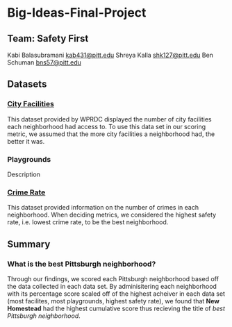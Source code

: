 # Big-Ideas-Final-Project
##  Team: Safety First
Kabi Balasubramani kab431@pitt.edu
Shreya Kalla shk127@pitt.edu
Ben Schuman bns57@pitt.edu	

## Datasets
### [City Facilities](https://data.wprdc.org/dataset/city-of-pittsburgh-facilities/resource/fbb50b02-2879-47cd-abea-ae697ec05170)
This dataset provided by WPRDC displayed the number of city facilities each neighborhood had access to. To use this data set in our scoring metric, we assumed that the more city facilities
a neighborhood had, the better it was. 
### Playgrounds
Description
### [Crime Rate](https://data.wprdc.org/dataset/police-incident-blotter/resource/1797ead8-8262-41cc-9099-cbc8a161924b)
This dataset provided information on the number of crimes in each neighborhood. When deciding metrics, we considered the highest safety rate, i.e. lowest crime rate, to be the best neighborhood. 

## Summary
### What is the best Pittsburgh neighborhood? 
Through our findings, we scored each Pittsburgh neighborhood based off the data collected in each data set. By adminisitering each neighborhood with its percentage score scaled off of the highest acheiver in each data set (most facilites, most playgrounds, highest safety rate),
we found that **New Homestead** had the highest cumulative score thus recieving the title of *best Pittsburgh neighborhood*. 


